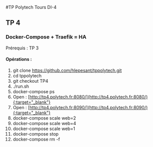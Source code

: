#TP Polytech Tours DI-4


## TP 4

### Docker-Compose + Traefik = HA

Prérequis : TP 3

#### Opérations :

1. git clone https://github.com/hlepesant/tppolytech.git
1. cd tppolytech
1. git checkout TP4
1. ./run.sh
1. docker-compose ps
1. Open : [http://tp4.polytech.fr:8080/](http://tp4.polytech.fr:8080/){:target="_blank"}
1. Open : [http://tp4.polytech.fr:8090/](http://tp4.polytech.fr:8090/){:target="_blank"}
1. docker-compose scale web=2
1. docker-compose scale web=4
1. docker-compose scale web=1
1. docker-compose stop
1. docker-compose rm -f
